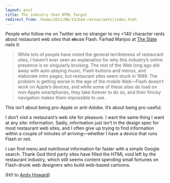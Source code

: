 ```yaml
---
layout: post
title: The industry that HTML forgot
redirect_from: /home/2011/08/13/bad-restaurants/index.html
---
```

<p>People who follow me on Twitter are no stranger to my &lt;140 character rants about restaurant web sites that <span style="text-decoration: line-through;">ab</span>use Flash. Farhad Manjoo at <a href="http://www.slate.com/id/2301228/">The Slate</a> nails it:</p>
<blockquote>
<p>While lots of people have noted the general terribleness of restaurant sites, I haven’t ever seen an explanation for why this industry’s online presence is so singularly bruising. The rest of the Web long ago did away with auto-playing music, Flash buttons and menus, and elaborate intro pages, but restaurant sites seem stuck in 1999. The problem is getting worse in the age of the mobile Web—Flash doesn’t work on Apple’s devices, and while some of these sites do load on non-Apple smartphones, they take forever to do so, and their finicky navigation makes them impossible to use.</p>
</blockquote>
<p>This isn’t about being pro-Apple or anti-Adobe. It’s about being pro-useful.</p>
<p>I don’t visit a restaurant’s web site for pleasure.  I want the same thing I want at any site: information. Sadly, information just isn’t in the design spec for most restaurant web sites, and I often give up trying to find information within a couple of minutes of arriving—whether I have a device that runs Flash or not.</p>
<p>I can find menu and nutritional information far faster with a simple Google search. Thank God third party sites have filled the HTML void left by the restaurant industry, which still seems content spending small fortunes on Flash-drunk web designers who build web-based cartoons.</p>
<p>(H/t to <a href="http://twitter.com/#!/ahow628">Andy Howard</a>)</p>

